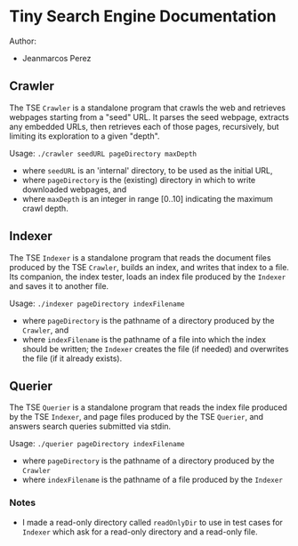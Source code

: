 # Tiny Search Engine Documentation

Author:

- Jeanmarcos Perez

## Crawler

The TSE `Crawler` is a standalone program that crawls the web and retrieves webpages starting from a "seed" URL. It parses the seed webpage, extracts any embedded URLs, then retrieves each of those pages, recursively, but limiting its exploration to a given "depth".

Usage: `./crawler seedURL pageDirectory maxDepth`

- where `seedURL` is an 'internal' directory, to be used as the initial URL,
- where `pageDirectory` is the (existing) directory in which to write downloaded webpages, and
- where `maxDepth` is an integer in range [0..10] indicating the maximum crawl depth.

## Indexer

The TSE `Indexer` is a standalone program that reads the document files produced by the TSE `Crawler`, builds an index, and writes that index to a file. Its companion, the index tester, loads an index file produced by the `Indexer` and saves it to another file.

Usage: `./indexer pageDirectory indexFilename`

- where `pageDirectory` is the pathname of a directory produced by the `Crawler`, and
- where `indexFilename` is the pathname of a file into which the index should be written; the `Indexer` creates the file (if needed) and overwrites the file (if it already exists).

## Querier

The TSE `Querier` is a standalone program that reads the index file produced by the TSE `Indexer`, and page files produced by the TSE `Querier`, and answers search queries submitted via stdin.

Usage: `./querier pageDirectory indexFilename`

- where `pageDirectory` is the pathname of a directory produced by the `Crawler`
- where `indexFilename` is the pathname of a file produced by the `Indexer`

### Notes

- I made a read-only directory called `readOnlyDir` to use in test cases for `Indexer` which ask for a read-only directory and a read-only file.
